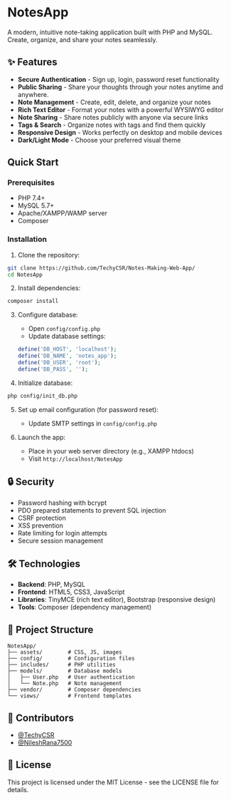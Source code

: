 # NotesApp

A modern, intuitive note-taking application built with PHP and MySQL. Create, organize, and share your notes seamlessly.

## ✨ Features

- **Secure Authentication** - Sign up, login, password reset functionality
- **Public Sharing** - Share your thoughts through your notes anytime and anywhere.
- **Note Management** - Create, edit, delete, and organize your notes
- **Rich Text Editor** - Format your notes with a powerful WYSIWYG editor
- **Note Sharing** - Share notes publicly with anyone via secure links
- **Tags & Search** - Organize notes with tags and find them quickly
- **Responsive Design** - Works perfectly on desktop and mobile devices
- **Dark/Light Mode** - Choose your preferred visual theme

##  Quick Start

### Prerequisites
- PHP 7.4+
- MySQL 5.7+
- Apache/XAMPP/WAMP server
- Composer

### Installation

1. Clone the repository:
```bash
git clone https://github.com/TechyCSR/Notes-Making-Web-App/
cd NotesApp
```

2. Install dependencies:
```bash
composer install
```

3. Configure database:
   - Open `config/config.php`
   - Update database settings:
   ```php
   define('DB_HOST', 'localhost');
   define('DB_NAME', 'notes_app');
   define('DB_USER', 'root');
   define('DB_PASS', '');
   ```

4. Initialize database:
```bash
php config/init_db.php
```

5. Set up email configuration (for password reset):
   - Update SMTP settings in `config/config.php`

6. Launch the app:
   - Place in your web server directory (e.g., XAMPP htdocs)
   - Visit `http://localhost/NotesApp`

## 🔒 Security

- Password hashing with bcrypt
- PDO prepared statements to prevent SQL injection
- CSRF protection
- XSS prevention
- Rate limiting for login attempts
- Secure session management

## 🛠️ Technologies

- **Backend**: PHP, MySQL
- **Frontend**: HTML5, CSS3, JavaScript
- **Libraries**: TinyMCE (rich text editor), Bootstrap (responsive design)
- **Tools**: Composer (dependency management)

## 📁 Project Structure

```
NotesApp/
├── assets/        # CSS, JS, images
├── config/        # Configuration files
├── includes/      # PHP utilities
├── models/        # Database models
│   ├── User.php   # User authentication
│   └── Note.php   # Note management
├── vendor/        # Composer dependencies
└── views/         # Frontend templates
```

## 👥 Contributors

- [@TechyCSR](https://techycsr.me)
- [@NileshRana7500](https://github.com/NileshRana7500)

## 📄 License

This project is licensed under the MIT License - see the LICENSE file for details. 
